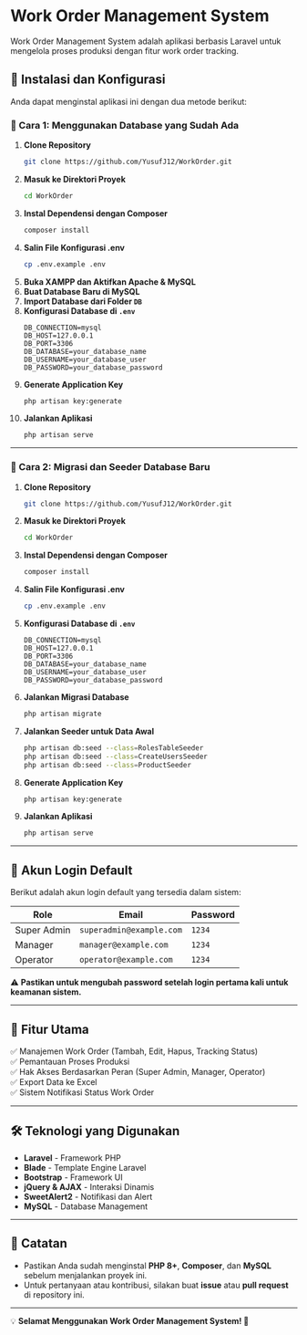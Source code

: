 # Work Order Management System

Work Order Management System adalah aplikasi berbasis Laravel untuk mengelola proses produksi dengan fitur work order tracking.

## 🚀 Instalasi dan Konfigurasi

Anda dapat menginstal aplikasi ini dengan dua metode berikut:

### **🔹 Cara 1: Menggunakan Database yang Sudah Ada**
1. **Clone Repository**
   ```sh
   git clone https://github.com/YusufJ12/WorkOrder.git
   ```
2. **Masuk ke Direktori Proyek**
   ```sh
   cd WorkOrder
   ```
3. **Instal Dependensi dengan Composer**
   ```sh
   composer install
   ```
4. **Salin File Konfigurasi .env**
   ```sh
   cp .env.example .env
   ```
5. **Buka XAMPP dan Aktifkan Apache & MySQL**
6. **Buat Database Baru di MySQL**
7. **Import Database dari Folder `DB`**
8. **Konfigurasi Database di `.env`**
   ```env
   DB_CONNECTION=mysql
   DB_HOST=127.0.0.1
   DB_PORT=3306
   DB_DATABASE=your_database_name
   DB_USERNAME=your_database_user
   DB_PASSWORD=your_database_password
   ```
9. **Generate Application Key**
   ```sh
   php artisan key:generate
   ```
10. **Jalankan Aplikasi**
    ```sh
    php artisan serve
    ```

---

### **🔹 Cara 2: Migrasi dan Seeder Database Baru**
1. **Clone Repository**
   ```sh
   git clone https://github.com/YusufJ12/WorkOrder.git
   ```
2. **Masuk ke Direktori Proyek**
   ```sh
   cd WorkOrder
   ```
3. **Instal Dependensi dengan Composer**
   ```sh
   composer install
   ```
4. **Salin File Konfigurasi .env**
   ```sh
   cp .env.example .env
   ```
5. **Konfigurasi Database di `.env`**
   ```env
   DB_CONNECTION=mysql
   DB_HOST=127.0.0.1
   DB_PORT=3306
   DB_DATABASE=your_database_name
   DB_USERNAME=your_database_user
   DB_PASSWORD=your_database_password
   ```
6. **Jalankan Migrasi Database**
   ```sh
   php artisan migrate
   ```
7. **Jalankan Seeder untuk Data Awal**
   ```sh
   php artisan db:seed --class=RolesTableSeeder
   php artisan db:seed --class=CreateUsersSeeder
   php artisan db:seed --class=ProductSeeder
   ```
8. **Generate Application Key**
   ```sh
   php artisan key:generate
   ```
9. **Jalankan Aplikasi**
   ```sh
   php artisan serve
   ```

---

## 🔑 **Akun Login Default**
Berikut adalah akun login default yang tersedia dalam sistem:

| **Role**     | **Email**                   | **Password** |
|-------------|----------------------------|-------------|
| Super Admin | `superadmin@example.com`   | `1234`      |
| Manager     | `manager@example.com`      | `1234`      |
| Operator    | `operator@example.com`     | `1234`      |

⚠️ **Pastikan untuk mengubah password setelah login pertama kali untuk keamanan sistem.**

---

## 🎯 **Fitur Utama**
✅ Manajemen Work Order (Tambah, Edit, Hapus, Tracking Status)  
✅ Pemantauan Proses Produksi  
✅ Hak Akses Berdasarkan Peran (Super Admin, Manager, Operator)  
✅ Export Data ke Excel  
✅ Sistem Notifikasi Status Work Order  

---

## 🛠 **Teknologi yang Digunakan**
- **Laravel** - Framework PHP
- **Blade** - Template Engine Laravel
- **Bootstrap** - Framework UI
- **jQuery & AJAX** - Interaksi Dinamis
- **SweetAlert2** - Notifikasi dan Alert
- **MySQL** - Database Management

---

## 📌 **Catatan**
- Pastikan Anda sudah menginstal **PHP 8+**, **Composer**, dan **MySQL** sebelum menjalankan proyek ini.
- Untuk pertanyaan atau kontribusi, silakan buat **issue** atau **pull request** di repository ini.

---

💡 **Selamat Menggunakan Work Order Management System! 🚀**
